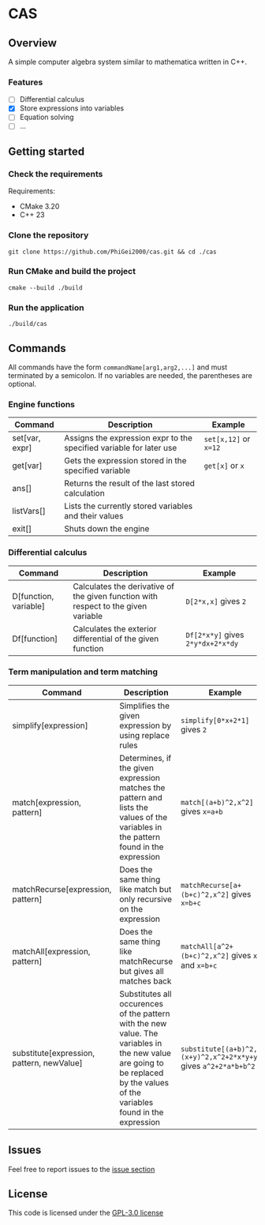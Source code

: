 # CAS
## Overview
A simple computer algebra system similar to mathematica written in C++.
### Features
- [ ] Differential calculus
- [x] Store expressions into variables
- [ ] Equation solving
- [ ] ...

## Getting started
### Check the requirements
Requirements:
- CMake 3.20
- C++ 23
### Clone the repository
    git clone https://github.com/PhiGei2000/cas.git && cd ./cas
### Run CMake and build the project
    cmake --build ./build
### Run the application
    ./build/cas

## Commands
All commands have the form ``commandName[arg1,arg2,...]`` and must terminated by a semicolon. If no variables are needed, the parentheses are optional.

### Engine functions
| Command | Description | Example |
| --- | --- | --- |
| set[var, expr] | Assigns the expression expr to the specified variable for later use | ``set[x,12]`` or ``x=12``|
| get[var] | Gets the expression stored in the specified variable | ``get[x]`` or ``x`` |
| ans[] | Returns the result of the last stored calculation | |
| listVars[] | Lists the currently stored variables and their values | |
| exit[] | Shuts down the engine | |

### Differential calculus

| Command | Description | Example |
| --- | --- | --- |
| D[function, variable] | Calculates the derivative of the given function with respect to the given variable | ``D[2*x,x]`` gives ``2`` |
| Df[function] | Calculates the exterior differential of the given function | ``Df[2*x*y]`` gives ``2*y*dx+2*x*dy`` |

### Term manipulation and term matching

| Command | Description | Example |
| --- | --- | --- |
| simplify[expression] | Simplifies the given expression by using replace rules | ``simplify[0*x+2*1]`` gives ``2`` |
| match[expression, pattern] | Determines, if the given expression matches the pattern and lists the values of the variables in the pattern found in the expression | ``match[(a+b)^2,x^2]`` gives ``x=a+b`` |
| matchRecurse[expression, pattern] | Does the same thing like match but only recursive on the expression | ``matchRecurse[a+(b+c)^2,x^2]`` gives ``x=b+c`` |
| matchAll[expression, pattern] | Does the same thing like matchRecurse but gives all matches back | ``matchAll[a^2+(b+c)^2,x^2]`` gives ``x=a`` and ``x=b+c`` |
| substitute[expression, pattern, newValue] | Substitutes all occurences of the pattern with the new value. The variables in the new value are going to be replaced by the values of the variables found in the expression | ``substitute[(a+b)^2,(x+y)^2,x^2+2*x*y+y^2]`` gives ``a^2+2*a*b+b^2`` |

## Issues
Feel free to report issues to the [issue section](https://github.com/PhiGei2000/cas/issues)

## License
This code is licensed under the [GPL-3.0 license](https://github.com/PhiGei2000/cas/blob/master/LICENSE)